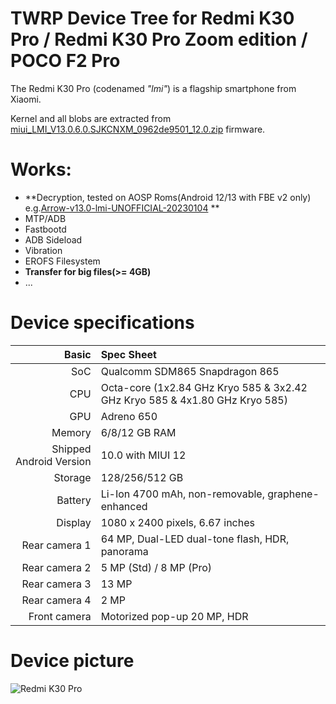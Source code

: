 TWRP Device Tree for Redmi K30 Pro / Redmi K30 Pro Zoom edition / POCO F2 Pro
=========================================

The Redmi K30 Pro (codenamed _"lmi"_) is a flagship smartphone from Xiaomi.

Kernel and all blobs are extracted from [miui_LMI_V13.0.6.0.SJKCNXM_0962de9501_12.0.zip](https://bigota.d.miui.com/V13.0.6.0.SJKCNXM/miui_LMI_V13.0.6.0.SJKCNXM_0962de9501_12.0.zip) firmware.

# Works:
- **Decryption, tested on AOSP Roms(Android 12/13 with FBE v2 only) e.g.[Arrow-v13.0-lmi-UNOFFICIAL-20230104](https://sourceforge.net/projects/rom-sponmer/files/ArrowOS/Arrow-v13.0-lmi-UNOFFICIAL-20230104-VANILLA.zip/download) **
- MTP/ADB
- Fastbootd
- ADB Sideload
- Vibration
- EROFS Filesystem
- **Transfer for big files(>= 4GB)**
- ...

# Device specifications

Basic   | Spec Sheet
-------:|:-------------------------
SoC     | Qualcomm SDM865 Snapdragon 865
CPU     | Octa-core (1x2.84 GHz Kryo 585 & 3x2.42 GHz Kryo 585 & 4x1.80 GHz Kryo 585)
GPU     | Adreno 650
Memory  | 6/8/12 GB RAM
Shipped Android Version | 10.0 with MIUI 12
Storage | 128/256/512 GB
Battery | Li-Ion 4700 mAh, non-removable, graphene-enhanced
Display | 1080 x 2400 pixels, 6.67 inches
Rear camera 1 | 64 MP, Dual-LED dual-tone flash, HDR, panorama
Rear camera 2 | 5 MP (Std) / 8 MP (Pro)
Rear camera 3 | 13 MP
Rear camera 4 | 2 MP
Front camera  | Motorized pop-up 20 MP, HDR

# Device picture

![Redmi K30 Pro ](https://cdn.cnbj1.fds.api.mi-img.com/mi-mall/46f95bd552fa134820a7daea19e507ef.png "Redmi K30 Pro")
